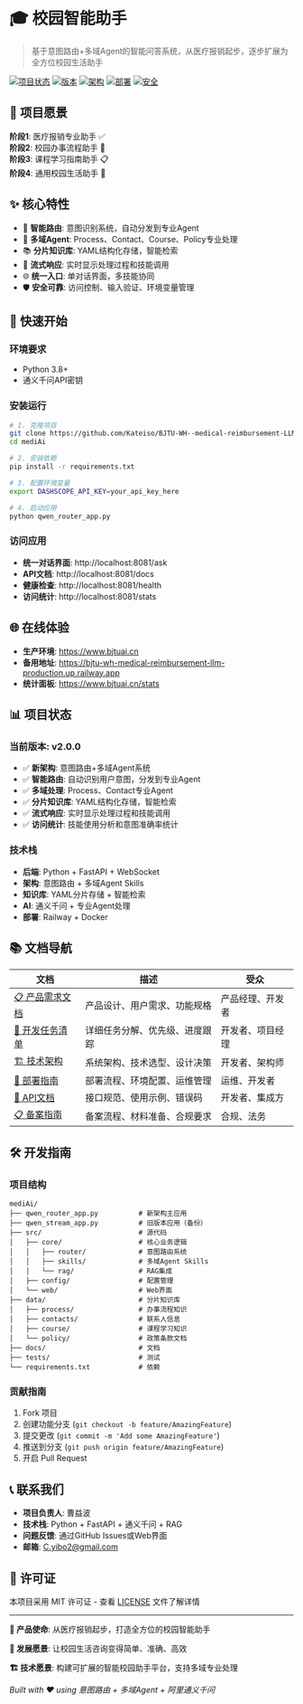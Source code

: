 # 🎓 校园智能助手

> 基于意图路由+多域Agent的智能问答系统，从医疗报销起步，逐步扩展为全方位校园生活助手

[![项目状态](https://img.shields.io/badge/状态-新架构开发中-green)](https://github.com/Kateiso/BJTU-WH--medical-reimbursement-LLM)
[![版本](https://img.shields.io/badge/版本-v2.0.0-blue)](https://github.com/Kateiso/BJTU-WH--medical-reimbursement-LLM)
[![架构](https://img.shields.io/badge/架构-意图路由+多Skills-purple)](https://github.com/Kateiso/BJTU-WH--medical-reimbursement-LLM)
[![部署](https://img.shields.io/badge/部署-Railway-orange)](https://www.bjtuai.cn)
[![安全](https://img.shields.io/badge/安全-已加固-green)](https://www.bjtuai.cn/stats)

## 🎯 项目愿景

**阶段1**: 医疗报销专业助手 ✅  
**阶段2**: 校园办事流程助手 🚧  
**阶段3**: 课程学习指南助手 📋  
**阶段4**: 通用校园生活助手 🌟

## ✨ 核心特性

- 🎯 **智能路由**: 意图识别系统，自动分发到专业Agent
- 🤖 **多域Agent**: Process、Contact、Course、Policy专业处理
- 📚 **分片知识库**: YAML结构化存储，智能检索
- 🔄 **流式响应**: 实时显示处理过程和技能调用
- 🌐 **统一入口**: 单对话界面，多技能协同
- 🛡️ **安全可靠**: 访问控制、输入验证、环境变量管理

## 🚀 快速开始

### 环境要求
- Python 3.8+
- 通义千问API密钥

### 安装运行
```bash
# 1. 克隆项目
git clone https://github.com/Kateiso/BJTU-WH--medical-reimbursement-LLM.git
cd mediAi

# 2. 安装依赖
pip install -r requirements.txt

# 3. 配置环境变量
export DASHSCOPE_API_KEY=your_api_key_here

# 4. 启动应用
python qwen_router_app.py
```

### 访问应用
- **统一对话界面**: http://localhost:8081/ask
- **API文档**: http://localhost:8081/docs
- **健康检查**: http://localhost:8081/health
- **访问统计**: http://localhost:8081/stats

## 🌐 在线体验

- **生产环境**: https://www.bjtuai.cn
- **备用地址**: https://bjtu-wh-medical-reimbursement-llm-production.up.railway.app
- **统计面板**: https://www.bjtuai.cn/stats

## 📊 项目状态

### 当前版本: v2.0.0
- ✅ **新架构**: 意图路由+多域Agent系统
- ✅ **智能路由**: 自动识别用户意图，分发到专业Agent
- ✅ **多域处理**: Process、Contact专业Agent
- ✅ **分片知识库**: YAML结构化存储，智能检索
- ✅ **流式响应**: 实时显示处理过程和技能调用
- ✅ **访问统计**: 技能使用分析和意图准确率统计

### 技术栈
- **后端**: Python + FastAPI + WebSocket
- **架构**: 意图路由 + 多域Agent Skills
- **知识库**: YAML分片存储 + 智能检索
- **AI**: 通义千问 + 专业Agent处理
- **部署**: Railway + Docker

## 📚 文档导航

| 文档 | 描述 | 受众 |
|------|------|------|
| [📋 产品需求文档](PRD.md) | 产品设计、用户需求、功能规格 | 产品经理、开发者 |
| [📝 开发任务清单](task.md) | 详细任务分解、优先级、进度跟踪 | 开发者、项目经理 |
| [🏗️ 技术架构](docs/技术架构.md) | 系统架构、技术选型、设计决策 | 开发者、架构师 |
| [🚀 部署指南](docs/部署指南.md) | 部署流程、环境配置、运维管理 | 运维、开发者 |
| [📄 API文档](docs/API文档.md) | 接口规范、使用示例、错误码 | 开发者、集成方 |
| [📋 备案指南](docs/备案申请指南.md) | 备案流程、材料准备、合规要求 | 合规、法务 |

## 🛠️ 开发指南

### 项目结构
```
mediAi/
├── qwen_router_app.py          # 新架构主应用
├── qwen_stream_app.py          # 旧版本应用（备份）
├── src/                        # 源代码
│   ├── core/                   # 核心业务逻辑
│   │   ├── router/             # 意图路由系统
│   │   ├── skills/             # 多域Agent Skills
│   │   └── rag/                # RAG集成
│   ├── config/                 # 配置管理
│   └── web/                    # Web界面
├── data/                       # 分片知识库
│   ├── process/                # 办事流程知识
│   ├── contacts/               # 联系人信息
│   ├── course/                 # 课程学习知识
│   └── policy/                 # 政策条款文档
├── docs/                       # 文档
├── tests/                      # 测试
└── requirements.txt            # 依赖
```

### 贡献指南
1. Fork 项目
2. 创建功能分支 (`git checkout -b feature/AmazingFeature`)
3. 提交更改 (`git commit -m 'Add some AmazingFeature'`)
4. 推送到分支 (`git push origin feature/AmazingFeature`)
5. 开启 Pull Request

## 📞 联系我们

- **项目负责人**: 曹益波
- **技术栈**: Python + FastAPI + 通义千问 + RAG
- **问题反馈**: 通过GitHub Issues或Web界面
- **邮箱**: C.yibo2@gmail.com

## 📄 许可证

本项目采用 MIT 许可证 - 查看 [LICENSE](LICENSE) 文件了解详情

---

**🎯 产品使命**: 从医疗报销起步，打造全方位的校园智能助手

**🌟 发展愿景**: 让校园生活咨询变得简单、准确、高效

**🏗️ 技术愿景**: 构建可扩展的智能校园助手平台，支持多域专业处理

*Built with ❤️ using 意图路由 + 多域Agent + 阿里通义千问*
